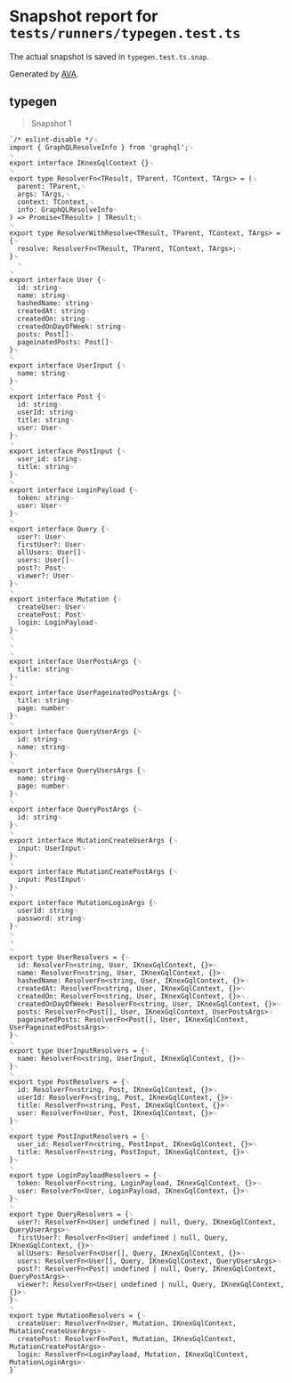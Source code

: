 # Snapshot report for `tests/runners/typegen.test.ts`

The actual snapshot is saved in `typegen.test.ts.snap`.

Generated by [AVA](https://avajs.dev).

## typegen

> Snapshot 1

    `/* eslint-disable */␊
    import { GraphQLResolveInfo } from 'graphql';␊
    ␊
    export interface IKnexGqlContext {}␊
    ␊
    export type ResolverFn<TResult, TParent, TContext, TArgs> = (␊
      parent: TParent,␊
      args: TArgs,␊
      context: TContext,␊
      info: GraphQLResolveInfo␊
    ) => Promise<TResult> | TResult;␊
    ␊
    export type ResolverWithResolve<TResult, TParent, TContext, TArgs> = {␊
      resolve: ResolverFn<TResult, TParent, TContext, TArgs>;␊
    }␊
      ␊
    ␊
    export interface User {␊
      id: string␊
      name: string␊
      hashedName: string␊
      createdAt: string␊
      createdOn: string␊
      createdOnDayOfWeek: string␊
      posts: Post[]␊
      pageinatedPosts: Post[]␊
    }␊
    ␊
    export interface UserInput {␊
      name: string␊
    }␊
    ␊
    export interface Post {␊
      id: string␊
      userId: string␊
      title: string␊
      user: User␊
    }␊
    ␊
    export interface PostInput {␊
      user_id: string␊
      title: string␊
    }␊
    ␊
    export interface LoginPayload {␊
      token: string␊
      user: User␊
    }␊
    ␊
    export interface Query {␊
      user?: User␊
      firstUser?: User␊
      allUsers: User[]␊
      users: User[]␊
      post?: Post␊
      viewer?: User␊
    }␊
    ␊
    export interface Mutation {␊
      createUser: User␊
      createPost: Post␊
      login: LoginPayload␊
    }␊
    ␊
    ␊
    ␊
    export interface UserPostsArgs {␊
      title: string␊
    }␊
    ␊
    export interface UserPageinatedPostsArgs {␊
      title: string␊
      page: number␊
    }␊
    ␊
    export interface QueryUserArgs {␊
      id: string␊
      name: string␊
    }␊
    ␊
    export interface QueryUsersArgs {␊
      name: string␊
      page: number␊
    }␊
    ␊
    export interface QueryPostArgs {␊
      id: string␊
    }␊
    ␊
    export interface MutationCreateUserArgs {␊
      input: UserInput␊
    }␊
    ␊
    export interface MutationCreatePostArgs {␊
      input: PostInput␊
    }␊
    ␊
    export interface MutationLoginArgs {␊
      userId: string␊
      password: string␊
    }␊
    ␊
    ␊
    ␊
    export type UserResolvers = {␊
      id: ResolverFn<string, User, IKnexGqlContext, {}>␊
      name: ResolverFn<string, User, IKnexGqlContext, {}>␊
      hashedName: ResolverFn<string, User, IKnexGqlContext, {}>␊
      createdAt: ResolverFn<string, User, IKnexGqlContext, {}>␊
      createdOn: ResolverFn<string, User, IKnexGqlContext, {}>␊
      createdOnDayOfWeek: ResolverFn<string, User, IKnexGqlContext, {}>␊
      posts: ResolverFn<Post[], User, IKnexGqlContext, UserPostsArgs>␊
      pageinatedPosts: ResolverFn<Post[], User, IKnexGqlContext, UserPageinatedPostsArgs>␊
    }␊
    ␊
    export type UserInputResolvers = {␊
      name: ResolverFn<string, UserInput, IKnexGqlContext, {}>␊
    }␊
    ␊
    export type PostResolvers = {␊
      id: ResolverFn<string, Post, IKnexGqlContext, {}>␊
      userId: ResolverFn<string, Post, IKnexGqlContext, {}>␊
      title: ResolverFn<string, Post, IKnexGqlContext, {}>␊
      user: ResolverFn<User, Post, IKnexGqlContext, {}>␊
    }␊
    ␊
    export type PostInputResolvers = {␊
      user_id: ResolverFn<string, PostInput, IKnexGqlContext, {}>␊
      title: ResolverFn<string, PostInput, IKnexGqlContext, {}>␊
    }␊
    ␊
    export type LoginPayloadResolvers = {␊
      token: ResolverFn<string, LoginPayload, IKnexGqlContext, {}>␊
      user: ResolverFn<User, LoginPayload, IKnexGqlContext, {}>␊
    }␊
    ␊
    export type QueryResolvers = {␊
      user?: ResolverFn<User| undefined | null, Query, IKnexGqlContext, QueryUserArgs>␊
      firstUser?: ResolverFn<User| undefined | null, Query, IKnexGqlContext, {}>␊
      allUsers: ResolverFn<User[], Query, IKnexGqlContext, {}>␊
      users: ResolverFn<User[], Query, IKnexGqlContext, QueryUsersArgs>␊
      post?: ResolverFn<Post| undefined | null, Query, IKnexGqlContext, QueryPostArgs>␊
      viewer?: ResolverFn<User| undefined | null, Query, IKnexGqlContext, {}>␊
    }␊
    ␊
    export type MutationResolvers = {␊
      createUser: ResolverFn<User, Mutation, IKnexGqlContext, MutationCreateUserArgs>␊
      createPost: ResolverFn<Post, Mutation, IKnexGqlContext, MutationCreatePostArgs>␊
      login: ResolverFn<LoginPayload, Mutation, IKnexGqlContext, MutationLoginArgs>␊
    }`
